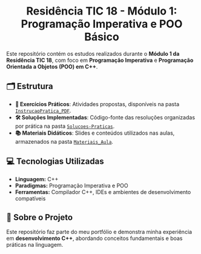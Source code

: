 <h1 align="center">Residência TIC 18 - Módulo 1: Programação Imperativa e POO Básico</h1>

Este repositório contém os estudos realizados durante o **Módulo 1 da Residência TIC 18**, com foco em **Programação Imperativa** e **Programação Orientada a Objetos (POO) em C++**.  

## 🗂️ Estrutura  

- **📖 Exercícios Práticos**: Atividades propostas, disponíveis na pasta [`InstrucaoPratica_PDF`](./InstrucaoPratica_PDF).  
- **🛠️ Soluções Implementadas**: Código-fonte das resoluções organizadas por prática na pasta [`Solucoes-Praticas`](./Solucoes-Praticas).  
- **📚 Materiais Didáticos**: Slides e conteúdos utilizados nas aulas, armazenados na pasta [`Materiais_Aula`](./Materiais_Aula).  

## 💻 Tecnologias Utilizadas  

- **Linguagem:** C++  
- **Paradigmas:** Programação Imperativa e POO  
- **Ferramentas:** Compilador C++, IDEs e ambientes de desenvolvimento compatíveis  

## 📢 Sobre o Projeto  

Este repositório faz parte do meu portfólio e demonstra minha experiência em **desenvolvimento C++**, abordando conceitos fundamentais e boas práticas na linguagem.  
